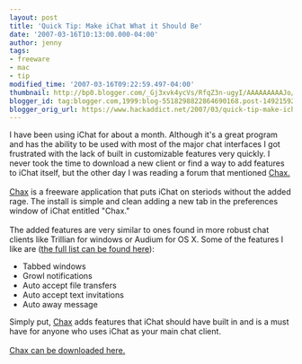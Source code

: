 ```yaml
---
layout: post
title: 'Quick Tip: Make iChat What it Should Be'
date: '2007-03-16T10:13:00.000-04:00'
author: jenny
tags:
- freeware
- mac
- tip
modified_time: '2007-03-16T09:22:59.497-04:00'
thumbnail: http://bp0.blogger.com/_Gj3xvk4ycVs/RfqZ3n-ugyI/AAAAAAAAAJo/ilZjMMvlm34/s72-c/ishot-1.jpg
blogger_id: tag:blogger.com,1999:blog-5518298822864690168.post-1492159296874114438
blogger_orig_url: https://www.hackaddict.net/2007/03/quick-tip-make-ichat-what-it-should-be.html
---
```


I have been using iChat for about a month.  Although it's a great program and has the ability to be used with most of the major chat interfaces I got frustrated with the lack of built in customizable features very quickly.  I never took the time to download a new client or find a way to add features to iChat itself, but the other day I was reading a forum that mentioned <a href="http://www.ksuther.com/chax/">Chax.</a><br /><a onblur="try {parent.deselectBloggerImageGracefully();} catch(e) {}" href="http://bp0.blogger.com/_Gj3xvk4ycVs/RfqZ3n-ugyI/AAAAAAAAAJo/ilZjMMvlm34/s1600-h/ishot-1.jpg"><img style="margin: 0pt 0pt 10px 10px; float: right; cursor: pointer;" src="http://bp0.blogger.com/_Gj3xvk4ycVs/RfqZ3n-ugyI/AAAAAAAAAJo/ilZjMMvlm34/s200/ishot-1.jpg" alt="" id="BLOGGER_PHOTO_ID_5042511913698624290" border="0" /></a><br /><a href="http://www.ksuther.com/chax/">Chax</a> is a freeware application that puts iChat on steriods without the added rage.  The install is simple and clean adding a new tab in the preferences window of iChat entitled "Chax."<br /><br />The added features are very similar to ones found in more robust chat clients like Trillian for windows or Audium for OS X.   Some of the features I like are (<a href="http://www.ksuther.com/chax/features.php">the full list can be found here</a>):<br /><ul><li>Tabbed windows</li><li>Growl notifications<br /></li><li>Auto accept file transfers<br /></li><li>Auto accept text invitations</li><li>Auto away message</li></ul> Simply put, <a href="http://www.ksuther.com/chax/">Chax</a> adds features that iChat should have built in and is a must have for anyone who uses  iChat as your main chat client.<br /><br /><a href="http://www2.blogger.com/iChat%20as%20your%20main%20chat%20client">Chax can be downloaded here.</a>